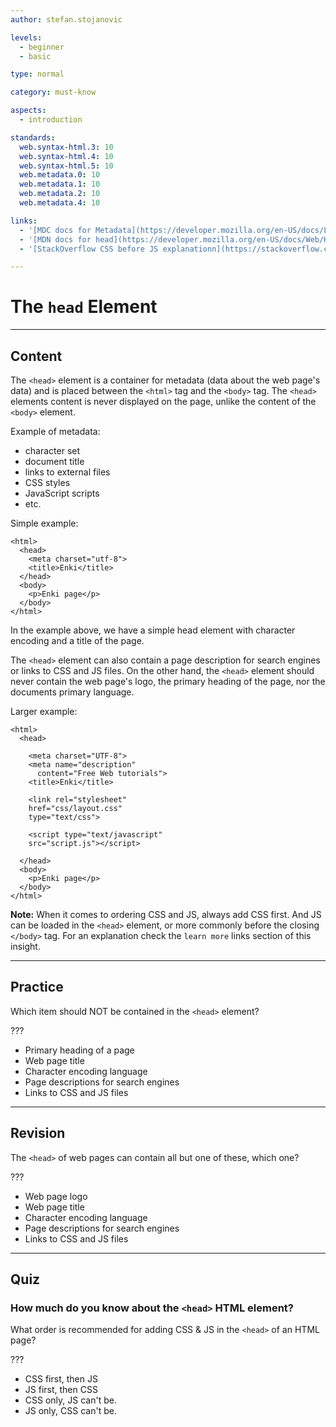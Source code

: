 ```yaml
---
author: stefan.stojanovic

levels:
  - beginner
  - basic

type: normal

category: must-know

aspects:
  - introduction

standards:
  web.syntax-html.3: 10
  web.syntax-html.4: 10
  web.syntax-html.5: 10
  web.metadata.0: 10
  web.metadata.1: 10
  web.metadata.2: 10
  web.metadata.4: 10

links:
  - '[MDC docs for Metadata](https://developer.mozilla.org/en-US/docs/Learn/HTML/Introduction_to_HTML/The_head_metadata_in_HTML)(website)'
  - '[MDN docs for head](https://developer.mozilla.org/en-US/docs/Web/HTML/Element/head){website}'
  - '[StackOverflow CSS before JS explanationn](https://stackoverflow.com/questions/9271276/is-the-recommendation-to-include-css-before-javascript-invalid){website}'

---
```

# The `head` Element
---
## Content

The `<head>` element is a container for metadata (data about the web page's data) and is placed between the `<html>` tag and the `<body>` tag. The `<head>` elements content is never displayed on the page, unlike the content of the `<body>` element.

Example of metadata:
  - character set
  - document title
  - links to external files
  - CSS styles
  - JavaScript scripts
  - etc.

Simple example:
```
<html>
  <head>
    <meta charset="utf-8">
    <title>Enki</title>
  </head>
  <body>
    <p>Enki page</p>
  </body>
</html>
```

In the example above, we have a simple head element with character encoding and a title of the page.

The `<head>` element can also contain a page description for search engines or links to CSS and JS files. On the other hand, the `<head>` element should never contain the web page's logo, the primary heading of the page, nor the documents primary language.

Larger example:
```
<html>
  <head>
  
    <meta charset="UTF-8">
    <meta name="description"  
      content="Free Web tutorials">
    <title>Enki</title>
    
    <link rel="stylesheet"
    href="css/layout.css"
    type="text/css">
    
    <script type="text/javascript"
    src="script.js"></script>
    
  </head>
  <body>
    <p>Enki page</p>
  </body>
</html>
```

**Note:** When it comes to ordering CSS and JS, always add CSS first. And JS can be loaded in the `<head>` element, or more commonly before the closing `</body>` tag. For an explanation check the `learn more` links section of this insight.

---
## Practice

Which item should NOT be contained in the `<head>` element?

???

* Primary heading of a page
* Web page title
* Character encoding language
* Page descriptions for search engines
* Links to CSS and JS files

---
## Revision

The `<head>` of web pages can contain all but one of these, which one?

???

* Web page logo
* Web page title
* Character encoding language
* Page descriptions for search engines
* Links to CSS and JS files

---
## Quiz

### How much do you know about the `<head>` HTML element?

What order is recommended for adding CSS & JS in the `<head>` of an HTML page?

???

* CSS first, then JS
* JS first, then CSS
* CSS only, JS can't be.
* JS only, CSS can't be.
